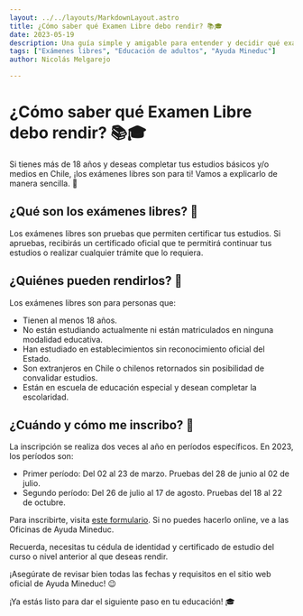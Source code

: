```yaml
---
layout: ../../layouts/MarkdownLayout.astro
title: ¿Cómo saber qué Examen Libre debo rendir? 📚🎓
date: 2023-05-19
description: Una guía simple y amigable para entender y decidir qué examen libre debes rendir.
tags: ["Exámenes libres", "Educación de adultos", "Ayuda Mineduc"]
author: Nicolás Melgarejo

---
```


# ¿Cómo saber qué Examen Libre debo rendir? 📚🎓

Si tienes más de 18 años y deseas completar tus estudios básicos y/o medios en Chile, ¡los exámenes libres son para ti! Vamos a explicarlo de manera sencilla. 🙌

## ¿Qué son los exámenes libres? 🤔

Los exámenes libres son pruebas que permiten certificar tus estudios. Si apruebas, recibirás un certificado oficial que te permitirá continuar tus estudios o realizar cualquier trámite que lo requiera.


## ¿Quiénes pueden rendirlos? 🧐

Los exámenes libres son para personas que:

- Tienen al menos 18 años.
- No están estudiando actualmente ni están matriculados en ninguna modalidad educativa.
- Han estudiado en establecimientos sin reconocimiento oficial del Estado.
- Son extranjeros en Chile o chilenos retornados sin posibilidad de convalidar estudios.
- Están en escuela de educación especial y desean completar la escolaridad.

## ¿Cuándo y cómo me inscribo? 📝

La inscripción se realiza dos veces al año en períodos específicos. En 2023, los períodos son:

- Primer período: Del 02 al 23 de marzo. Pruebas del 28 de junio al 02 de julio.
- Segundo período: Del 26 de julio al 17 de agosto. Pruebas del 18 al 22 de octubre.

Para inscribirte, visita [este formulario](http://ayudamineduc.cl/formulario-examenes-libres). Si no puedes hacerlo online, ve a las Oficinas de Ayuda Mineduc.

Recuerda, necesitas tu cédula de identidad y certificado de estudio del curso o nivel anterior al que deseas rendir.

¡Asegúrate de revisar bien todas las fechas y requisitos en el sitio web oficial de Ayuda Mineduc! 😉

¡Ya estás listo para dar el siguiente paso en tu educación! 🎓